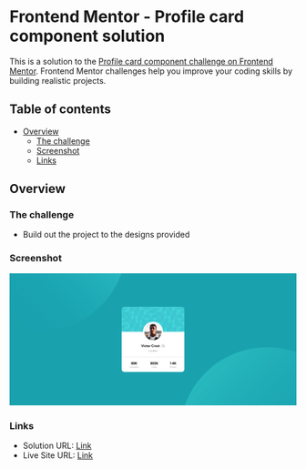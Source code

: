 # Frontend Mentor - Profile card component solution

This is a solution to the [Profile card component challenge on Frontend Mentor](https://www.frontendmentor.io/challenges/profile-card-component-cfArpWshJ). Frontend Mentor challenges help you improve your coding skills by building realistic projects. 

## Table of contents

- [Overview](#overview)
  - [The challenge](#the-challenge)
  - [Screenshot](#screenshot)
  - [Links](#links)


## Overview

### The challenge

- Build out the project to the designs provided

### Screenshot

![](./screenshot.png)

### Links

- Solution URL: [Link](https://github.com/WestSopho/frontend-profile-card-component)
- Live Site URL: [Link](https://westsopho.github.io/frontend-profile-card-component)